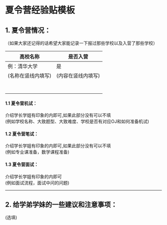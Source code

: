 # 夏令营经验贴模板


## 1. 夏令营情况：
<span class="box box-green">（如果大家还记得的话希望大家能记录一下报过那些学校以及入营了那些学校）</span>

| 高校名称     | 是否入营 |
|--------------|----------|
| 例：清华大学 | 是       |
|    (名称在竖线内填写)          |(内容在竖线内填写)|
|              |          |
|              |          |
|              |          |
|              |          |
|              |          |
|              |          |
|              |          |


#### 1.1 夏令营机试：
介绍学长学姐有印象的内即可,如果此部分没有可以不填<br />
(例如学校名称、大致题型、大致难度、学校是否有对应OJ和如何准备机试)
#### 1.2 夏令营笔试：
介绍学长学姐有印象的内即可,如果此部分没有可以不填<br />
(例如专业课准备，数学课程准备)
#### 1.3 夏令营面试：
介绍学长学姐有印象的内即可<br />
(例如面试流程，面试中问的问题)

---

## 2. 给学弟学妹的一些建议和注意事项：
(选填)

